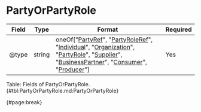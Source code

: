 <!--
    ATTENTION: This file was generated via gradle!
               Do NOT manually edit this file! Any such changes will be overwritten!
-->

# PartyOrPartyRole

| Field | Type | Format | Required |
| ------- | ------- | ------- | --- |
| @type | string | oneOf["[PartyRef](#partyref)", "[PartyRoleRef](#partyroleref)", "[Individual](#individual)", "[Organization](#organization)", "[PartyRole](#partyrole)", "[Supplier](#supplier)", "[BusinessPartner](#businesspartner)", "[Consumer](#consumer)", "[Producer](#producer)"] | Yes |

Table: Fields of PartyOrPartyRole. {#tbl:PartyOrPartyRole.md:PartyOrPartyRole}

{#page:break}
